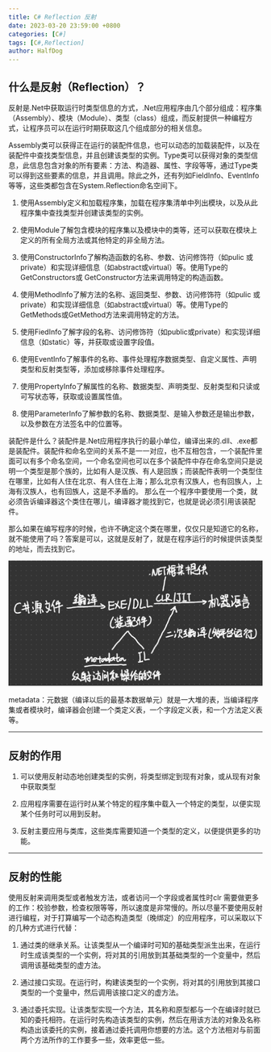 ```yaml
---
title: C# Reflection 反射
date: 2023-03-20 23:59:00 +0800
categories: [C#]
tags: [C#,Reflection]
author: HalfDog
---
```


## 什么是反射（Reflection）？

反射是.Net中获取运行时类型信息的方式，.Net应用程序由几个部分组成：程序集（Assembly）、模块（Module）、类型（class）组成，而反射提供一种编程方式，让程序员可以在运行时期获取这几个组成部分的相关信息。

Assembly类可以获得正在运行的装配件信息，也可以动态的加载装配件，以及在装配件中查找类型信息，并且创建该类型的实例。Type类可以获得对象的类型信息，此信息包含对象的所有要素：方法、构造器、属性、字段等等，通过Type类可以得到这些要素的信息，并且调用。除此之外，还有列如FieldInfo、EventInfo等等，这些类都包含在System.Reflection命名空间下。

1. 使用Assembly定义和加载程序集，加载在程序集清单中列出模块，以及从此程序集中查找类型并创建该类型的实例。 

2. 使用Module了解包含模块的程序集以及模块中的类等，还可以获取在模块上定义的所有全局方法或其他特定的非全局方法。 

3. 使用ConstructorInfo了解构造函数的名称、参数、访问修饰符（如pulic 或private）和实现详细信息（如abstract或virtual）等。使用Type的GetConstructors或 GetConstructor方法来调用特定的构造函数。 

4. 使用MethodInfo了解方法的名称、返回类型、参数、访问修饰符（如pulic 或private）和实现详细信息（如abstract或virtual）等。使用Type的GetMethods或GetMethod方法来调用特定的方法。 

5. 使用FiedInfo了解字段的名称、访问修饰符（如public或private）和实现详细信息（如static）等，并获取或设置字段值。 

6. 使用EventInfo了解事件的名称、事件处理程序数据类型、自定义属性、声明类型和反射类型等，添加或移除事件处理程序。

7. 使用PropertyInfo了解属性的名称、数据类型、声明类型、反射类型和只读或可写状态等，获取或设置属性值。 

8. 使用ParameterInfo了解参数的名称、数据类型、是输入参数还是输出参数，以及参数在方法签名中的位置等。

装配件是什么？装配件是.Net应用程序执行的最小单位，编译出来的.dll、.exe都是装配件。装配件和命名空间的关系不是一一对应，也不互相包含，一个装配件里面可以有多个命名空间，一个命名空间也可以在多个装配件中存在命名空间只是说明一个类型是那个族的，比如有人是汉族、有人是回族；而装配件表明一个类型住在哪里，比如有人住在北京、有人住在上海；那么北京有汉族人，也有回族人，上海有汉族人，也有回族人，这是不矛盾的。
那么在一个程序中要使用一个类，就必须告诉编译器这个类住在哪儿，编译器才能找到它，也就是说必须引用该装配件。

那么如果在编写程序的时候，也许不确定这个类在哪里，仅仅只是知道它的名称，就不能使用了吗？答案是可以，这就是反射了，就是在程序运行的时候提供该类型的地址，而去找到它。

![image](/assets/images/2023-03-20/1760666405470.jpg)

metadata：元数据（编译以后的最基本数据单元）就是一大堆的表，当编译程序集或者模块时，编译器会创建一个类定义表，一个字段定义表，和一个方法定义表等。

***

## 反射的作用

1. 可以使用反射动态地创建类型的实例，将类型绑定到现有对象，或从现有对象中获取类型

2. 应用程序需要在运行时从某个特定的程序集中载入一个特定的类型，以便实现某个任务时可以用到反射。

3. 反射主要应用与类库，这些类库需要知道一个类型的定义，以便提供更多的功能。

***

## 反射的性能

使用反射来调用类型或者触发方法，或者访问一个字段或者属性时clr 需要做更多的工作：校验参数，检查权限等等，所以速度是非常慢的。所以尽量不要使用反射进行编程，对于打算编写一个动态构造类型（晚绑定）的应用程序，可以采取以下的几种方式进行代替：

1. 通过类的继承关系。让该类型从一个编译时可知的基础类型派生出来，在运行时生成该类型的一个实例，将对其的引用放到其基础类型的一个变量中，然后调用该基础类型的虚方法。

2. 通过接口实现。在运行时，构建该类型的一个实例，将对其的引用放到其接口类型的一个变量中，然后调用该接口定义的虚方法。

3. 通过委托实现。让该类型实现一个方法，其名称和原型都与一个在编译时就已知的委托相符。在运行时先构造该类型的实例，然后在用该方法的对象及名称构造出该委托的实例，接着通过委托调用你想要的方法。这个方法相对与前面两个方法所作的工作要多一些，效率更低一些。
